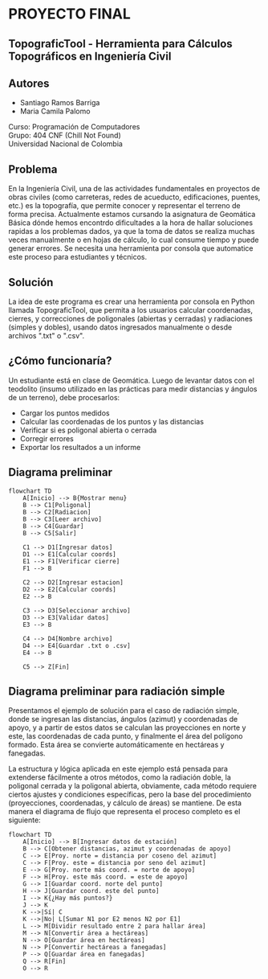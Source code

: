 # PROYECTO FINAL
## TopograficTool - Herramienta para Cálculos Topográficos en Ingeniería Civil
## Autores
- Santiago Ramos Barriga
- Maria Camila Palomo

Curso: Programación de Computadores  
Grupo: 404 CNF (Chill Not Found)  
Universidad Nacional de Colombia

## Problema
En la Ingeniería Civil, una de las actividades fundamentales en proyectos de obras civiles (como carreteras, redes de acueducto, edificaciones, puentes, etc.) es la topografía, que permite conocer y representar el terreno de forma precisa. Actualmente estamos cursando la asignatura de Geomática Básica dónde hemos encontrdo dificultades a la hora de hallar soluciones rapidas a los problemas dados, ya que la toma de datos se realiza muchas veces manualmente o en hojas de cálculo, lo cual consume tiempo y puede generar errores. Se necesita una herramienta por consola que automatice este proceso para estudiantes y técnicos.

## Solución
La idea de este programa es crear una herramienta por consola en Python llamada TopograficTool, que permita a los usuarios calcular coordenadas, cierres, y correcciones de poligonales (abiertas y cerradas) y radiaciones (simples y dobles), usando datos ingresados manualmente o desde archivos ".txt" o ".csv".

## ¿Cómo funcionaría?
Un estudiante está en clase de Geomática. Luego de levantar datos con el teodolito (insumo utilizado en las prácticas para medir distancias y ángulos de un terreno), debe procesarlos:
- Cargar los puntos medidos
- Calcular las coordenadas de los puntos y las distancias
- Verificar si es poligonal abierta o cerrada
- Corregir errores
- Exportar los resultados a un informe

## Diagrama preliminar

```mermaid
flowchart TD
    A[Inicio] --> B{Mostrar menu}
    B --> C1[Poligonal]
    B --> C2[Radiacion]
    B --> C3[Leer archivo]
    B --> C4[Guardar]
    B --> C5[Salir]

    C1 --> D1[Ingresar datos]
    D1 --> E1[Calcular coords]
    E1 --> F1[Verificar cierre]
    F1 --> B

    C2 --> D2[Ingresar estacion]
    D2 --> E2[Calcular coords]
    E2 --> B

    C3 --> D3[Seleccionar archivo]
    D3 --> E3[Validar datos]
    E3 --> B

    C4 --> D4[Nombre archivo]
    D4 --> E4[Guardar .txt o .csv]
    E4 --> B

    C5 --> Z[Fin]
```
## Diagrama preliminar para radiación simple    
Presentamos el ejemplo de solución para el caso de radiación simple, donde se ingresan las distancias, ángulos (azimut) y coordenadas de apoyo, y a partir de estos datos se calculan las proyecciones en norte y este, las coordenadas de cada punto, y finalmente el área del polígono formado. Esta área se convierte automáticamente en hectáreas y fanegadas.

La estructura y lógica aplicada en este ejemplo está pensada para extenderse fácilmente a otros métodos, como la radiación doble, la poligonal cerrada y la poligonal abierta, obviamente, cada método requiere ciertos ajustes y condiciones específicas, pero la base del procedimiento (proyecciones, coordenadas, y cálculo de áreas) se mantiene. De esta manera el diagrama de flujo que representa el proceso completo es el siguiente:    
```mermaid
flowchart TD
    A[Inicio] --> B[Ingresar datos de estación]
    B --> C[Obtener distancias, azimut y coordenadas de apoyo]
    C --> E[Proy. norte = distancia por coseno del azimut]
    C --> F[Proy. este = distancia por seno del azimut]
    E --> G[Proy. norte más coord. = norte de apoyo]
    F --> H[Proy. este más coord. = este de apoyo]
    G --> I[Guardar coord. norte del punto]
    H --> J[Guardar coord. este del punto]
    I --> K{¿Hay más puntos?}
    J --> K
    K -->|Sí| C
    K -->|No| L[Sumar N1 por E2 menos N2 por E1]
    L --> M[Dividir resultado entre 2 para hallar área]
    M --> N[Convertir área a hectáreas]
    N --> O[Guardar área en hectáreas]
    N --> P[Convertir hectáreas a fanegadas]
    P --> Q[Guardar área en fanegadas]
    Q --> R[Fin]
    O --> R

```
